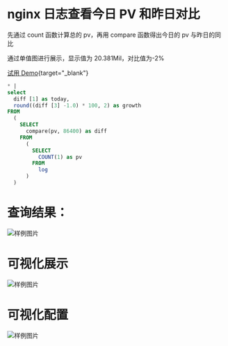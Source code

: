 # nginx 日志查看今日 PV 和昨日对比

先通过 count 函数计算总的 pv，再用 compare 函数得出今日的 pv 与昨日的同比

通过单值图进行展示，显示值为 20.381Mil，对比值为-2%

[试用 Demo](./../playground/demo.md?dest=%2Flognext%2Fproject%2Fnginx-demo-log%2Flogsearch%2Fnginx-access-log%3Fencode%3Dbase64%26queryString%3DKiB8IHNlbGVjdCBkaWZmIFsxXSBhcyB0b2RheSwgcm91bmQoKGRpZmYgWzNdIC0xLjApICogMTAwLCAyKSBhcyBncm93dGggRlJPTSAoIFNFTEVDVCBjb21wYXJlKHB2LCA4NjQwMCkgYXMgZGlmZiBGUk9NICggU0VMRUNUIENPVU5UKDEpIGFzIHB2IEZST00gbG9nICkgKQ%3D%3D%26queryTimeType%3D6%26isShare%3Dtrue&maxWidth=true){target="_blank"}

```SQL
* |
select
  diff [1] as today,
  round((diff [3] -1.0) * 100, 2) as growth
FROM
  (
    SELECT
      compare(pv, 86400) as diff
    FROM
      (
        SELECT
          COUNT(1) as pv
        FROM
          log
      )
  )
```

# 查询结果：

![样例图片](/img/sqldemo/pvcompare.png)

# 可视化展示

![样例图片](/img/sqldemo/pvcomparechart.png)

# 可视化配置

![样例图片](/img/sqldemo/pvcomparechart.png)
